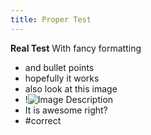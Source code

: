 ```yaml
---
title: Proper Test
---
```

**Real Test**
With fancy formatting
- and bullet points
- hopefully it works
- also look at this image
- !![Image Description](../images/Pasted%20image%2020250125211526.png)
- It is awesome right?
- #correct